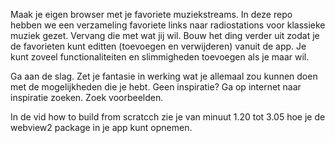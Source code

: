 Maak je eigen browser met je favoriete muziekstreams. In deze repo hebben we een verzameling favoriete links naar radiostations voor klassieke muziek gezet. Vervang die met wat jij wil. Bouw het ding verder uit zodat je de favorieten kunt editten (toevoegen en verwijderen) vanuit de app. Je kunt zoveel functionaliteiten en slimmigheden toevoegen als je maar wil. 

Ga aan de slag. Zet je fantasie in werking wat je allemaal zou kunnen doen met de mogelijkheden die je hebt. Geen inspiratie? Ga op internet naar inspiratie zoeken. Zoek voorbeelden. 

In de vid how to build from scratcch zie je van minuut 1.20 tot 3.05 hoe je de webview2 package in je app kunt opnemen.
